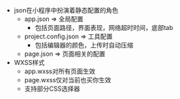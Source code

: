 - json在小程序中扮演着静态配置的角色
    - app.json => 全局配置
        - 包括页面路径，界面表现，网络超时时间，底部tab
    - project.config.json => 工具配置
        - 包括编辑器的颜色，上传时自动压缩
    - page.json => 页面相关的配置
- WXSS样式
    - app.wxss对所有页面生效
    - page.wxss仅对当前也买你生效
    - 支持部分CSS选择器